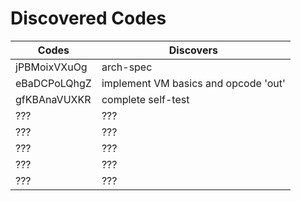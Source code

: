 # Discovered Codes

| Codes | Discovers |
| --- | --- |
| jPBMoixVXuOg | arch-spec |
| eBaDCPoLQhgZ | implement VM basics and opcode 'out' |
| gfKBAnaVUXKR | complete self-test |
| ??? | ??? |
| ??? | ??? |
| ??? | ??? |
| ??? | ??? |
| ??? | ??? |